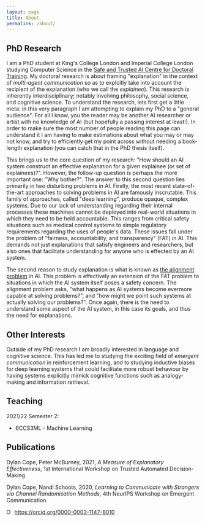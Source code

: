 ```yaml
---
layout: page
title: About
permalink: /about/
---
```


## PhD Research

I am a PhD student at King's College London and Imperial College London studying Computer Science in the [Safe and Trusted AI Centre for Doctoral Training](https://safeandtrustedai.org). My doctoral research is about framing "explanation" in the context of *multi-agent communication* so as to explcitly take into account the recipient of the explanation (who we call the *explainee*). This research is inherently interdisciplinary; notably involving philosophy, social science, and cognitive science. To understand the research, lets first get a little meta: in this very paragraph I am attempting to explain my PhD to a "general audience". For all I know, you the reader may be another AI researcher or artist with no knowledge of AI (but hopefully a passing interest at least!). In order to make sure the most number of people reading this page can understand it I am having to make estimations about what you may or may not know, and try to efficiently get my point across without needing a book-length explanation (you can catch that in the PhD thesis itself).

This brings us to the core question of my research: "How should an AI system construct an effective explanation for a given explainee (or set of explainees)?". However, the follow-up question is perhaps the more important one: "Why bother?". The answer to this second question lies primarily in two disturbing problems in AI. Firstly, the most recent state-of-the-art approaches to solving problems in AI are famously inscrutable. This family of approaches, called "deep learning", produce opaque, complex systems. Due to our lack of understanding regarding their internal processes these machines cannot be deployed into real-world situations in which they need to be held accountable. This ranges from critical safety situations such as medical control systems to simple regulatory requirements regarding the uses of people's data. These issues fall under the problem of "fairness, accountability, and transparency" (FAT) in AI. This demands not just explanations that satisfy engineers and researchers, but also ones that facilitate understanding for anyone who is effected by an AI system.

The second reason to study explanation is what is known as [the alignment problem](https://www.amazon.co.uk/Alignment-Problem-Machine-Learning-Values/dp/0393635821) in AI. This problem is effectively an extension of the FAT problem to situations in which the AI system itself poses a safety concern. The alignment problem asks, "what happens as AI systems become evermore capable at solving problems?", and "how might we point such systems at actually solving our problems?". Once again, there is the need to understand some aspect of the AI system, in this case its goals, and thus the need for explanations.

## Other Interests

Outside of my PhD research I am broadly interested in language and cognitive science. This has led me to studying the exciting field of _emergent communication_ in reinforcement learning, and to studying inductive biases for deep learning systems that could facilitate more robust behaviour by having systems explicitly mimick cognitive functions such as analogy-making and information retrieval. 

## Teaching

2021/22 Semester 2:

* 6CCS3ML - Machine Learning

## Publications

Dylan Cope, Peter McBurney, 2021, _A Measure of Explanatory Effectiveness_, 1st International Workshop on Trusted Automated Decision-Making

Dylan Cope, Nandi Schoots, 2020, _Learning to Communicate with Strangers via Channel Randomisation Methods_, 4th NeurIPS Workshop on Emergent Communication


<div itemscope itemtype="https://schema.org/Person"><a itemprop="sameAs" content="https://orcid.org/0000-0003-1147-8010" href="https://orcid.org/0000-0003-1147-8010" target="orcid.widget" rel="me noopener noreferrer" style="vertical-align:top;"><img src="https://orcid.org/sites/default/files/images/orcid_16x16.png" style="width:1em;margin-right:.5em;" alt="ORCID iD icon">https://orcid.org/0000-0003-1147-8010</a></div>

